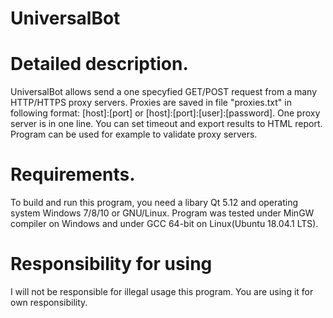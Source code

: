 # UniversalBot

# Detailed description.
UniversalBot allows send a one specyfied GET/POST request from a many HTTP/HTTPS proxy servers.
Proxies are saved in file "proxies.txt" in following format: [host]:[port] or [host]:[port]:[user]:[password]. One proxy server is in one line.
You can set timeout and export results to HTML report.
Program can be used for example to validate proxy servers.

# Requirements.
To build and run this program, you need a libary Qt 5.12 and operating system Windows 7/8/10 or GNU/Linux. 
Program was tested under MinGW compiler on Windows and under GCC 64-bit on Linux(Ubuntu 18.04.1 LTS).

# Responsibility for using
I will not be responsible for illegal usage this program. You are using it for own responsibility.
